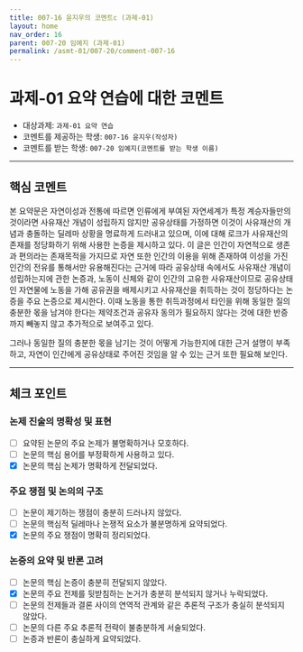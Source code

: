 ```yaml
---
title: 007-16 윤지우의 코멘트c (과제-01) 
layout: home
nav_order: 16
parent: 007-20 임예지 (과제-01)
permalink: /asmt-01/007-20/comment-007-16
---
```


# 과제-01 요약 연습에 대한 코멘트

- 대상과제: `과제-01 요약 연습`
- 코멘트를 제공하는 학생: `007-16 윤지우(작성자)` 
- 코멘트를 받는 학생: `007-20 임예지(코멘트를 받는 학생 이름)` 

---

## 핵심 코멘트

본 요약문은 자연이성과 전통에 따르면 인류에게 부여된 자연세계가 특정 계승자들만의 것이라면 사유재산 개념이 성립하지 않지만 공유상태를 가정하면 이것이 사유재산의 개념과 충돌하는 딜레마 상황을 명료하게 드러내고 있으며, 이에 대해 로크가 사유재산의 존재를 정당화하기 위해 사용한 논증을 제시하고 있다. 이 글은 인간이 자연적으로 생존과 편의라는 존재목적을 가지므로 자연 또한 인간의 이용을 위해 존재하여 이성을 가진 인간의 전유를 통해서만 유용해진다는 근거에 따라 공유상태 속에서도 사유재산 개념이 성립하는지에 관한 논증과, 노동이 신체와 같이 인간의 고유한 사유재산이므로 공유상태인 자연물에 노동을 가해 공유권을 배제시키고 사유재산을 취득하는 것이 정당하다는 논증을 주요 논증으로 제시한다. 이때 노동을 통한 취득과정에서 타인을 위해 동일한 질의 충분한 몫을 남겨야 한다는 제약조건과 공유자 동의가 필요하지 않다는 것에 대한 반증까지 빼놓지 않고 추가적으로 보여주고 있다.

그러나 동일한 질의 충분한 몫을 남기는 것이 어떻게 가능한지에 대한 근거 설명이 부족하고, 자연이 인간에게 공유상태로 주어진 것임을 알 수 있는 근거 또한 필요해 보인다.

---

## 체크 포인트

### 논제 진술의 명확성 및 표현  
- [ ] 요약된 논문의 주요 논제가 불명확하거나 모호하다.  
- [ ] 논문의 핵심 용어를 부정확하게 사용하고 있다.  
- [x] 논문의 핵심 논제가 명확하게 전달되었다.  

### 주요 쟁점 및 논의의 구조  
- [ ] 논문이 제기하는 쟁점이 충분히 드러나지 않았다.  
- [ ] 논문의 핵심적 딜레마나 논쟁적 요소가 불분명하게 요약되었다.  
- [x] 논문의 주요 쟁점이 명확히 정리되었다.  

### 논증의 요약 및 반론 고려  
- [ ] 논문의 핵심 논증이 충분히 전달되지 않았다.  
- [x] 논문의 주요 전제를 뒷받침하는 논거가 충분히 분석되지 않거나 누락되었다.  
- [ ] 논문의 전제들과 결론 사이의 연역적 관계와 같은 추론적 구조가 충실히 분석되지 않았다.  
- [ ] 논문의 다른 주요 추론적 전략이 불충분하게 서술되었다.
- [ ] 논증과 반론이 충실하게 요약되었다. 